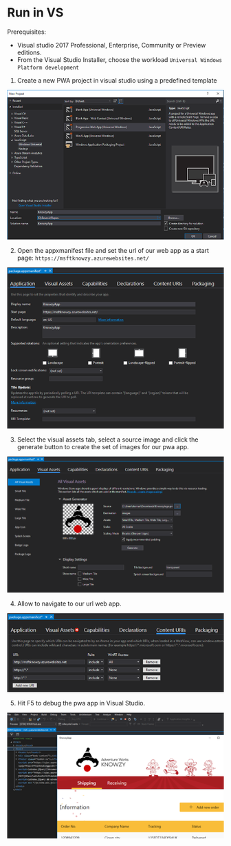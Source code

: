 # Run in VS

Prerequisites:
- Visual studio 2017 Professional, Enterprise, Community or Preview editions.
- From the Visual Studio Installer, choose the workload `Universal Windows Platform development`


1. Create a new PWA project in visual studio using a predefined template

<img src="../media/Picture66.PNG"><br>

2.  Open the appxmanifest file and set the url of our web app as a start page: `https://msftknowzy.azurewebsites.net/`

<img src="../media/Picture67.PNG"><br>

3. Select the visual assets tab, select a source image and click the generate button to create the set of images for our pwa app.

<img src="../media/Picture68.PNG"><br>

4. Allow to navigate to our url web app.

<img src="../media/Picture69.PNG"><br>

5. Hit F5 to debug the pwa app in Visual Studio.

<img src="../media/Picture70.PNG"><br>
